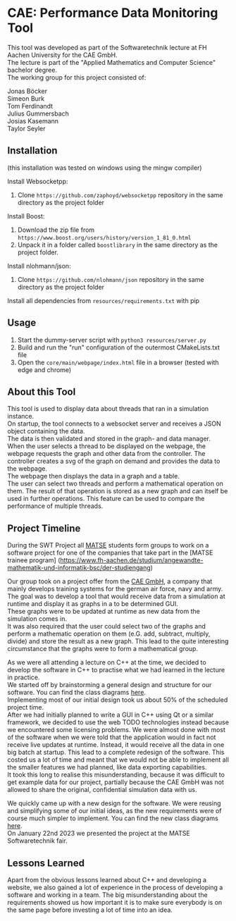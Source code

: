 # CAE: Performance Data Monitoring Tool

This tool was developed as part of the Softwaretechnik lecture at FH Aachen University for the CAE GmbH.  
The lecture is part of the "Applied Mathematics and Computer Science" bachelor degree.  
The working group for this project consisted of:  

Jonas Böcker  
Simeon Burk  
Tom Ferdinandt  
Julius Gummersbach  
Josias Kasemann  
Taylor Seyler  

## Installation

(this installation was tested on windows using the mingw compiler)

Install Websocketpp:
1. Clone `https://github.com/zaphoyd/websocketpp` repository in the same directory as the project folder

Install Boost:
1. Download the zip file from `https://www.boost.org/users/history/version_1_81_0.html`
2. Unpack it in a folder called `boostlibrary` in the same directory as the project folder.

Install nlohmann/json:
1. Clone `https://github.com/nlohmann/json` repository in the same directory as the project folder

Install all dependencies from `resources/requirements.txt` with pip

## Usage

1. Start the dummy-server script with `python3 resources/server.py`
2. Build and run the "run" configuration of the outermost CMakeLists.txt file
3. Open the `core/main/webpage/index.html` file in a browser (tested with edge and chrome)

## About this Tool 

This tool is used to display data about threads that ran in a simulation instance.  
On startup, the tool connects to a websocket server and receives a JSON object containing the data.  
The data is then validated and stored in the graph- and data manager.  
When the user selects a thread to be displayed on the webpage, the webpage requests the graph and other data from the 
controller. The controller creates a svg of the graph on demand and provides the data to the webpage.  
The webpage then displays the data in a graph and a table.  
The user can select two threads and perform a mathematical operation on them. The result of that operation is stored as 
a new graph and can itself be used in further operations. This feature can be used to compare the performance of 
multiple threads.


## Project Timeline

During the SWT Project all [MATSE](https://de.wikipedia.org/wiki/Mathematisch-technischer_Softwareentwickler) students 
form groups to work on a software project for one of the companies that take part in the [MATSE trainee program]
(https://www.fh-aachen.de/studium/angewandte-mathematik-und-informatik-bsc/der-studiengang)

Our group took on a project offer from the [CAE GmbH](https://de.cae.com/en), a company that mainly develops training 
systems for the german air force, navy and army.  
The goal was to develop a tool that would receive data from a simulation at runtime and display it as graphs in a to be
determined GUI.  
These graphs were to be updated at runtime as new data from the simulation comes in.  
It was also required that the user could select two of the graphs and perform a mathematic operation on them 
(e.G. add, subtract, multiply, divide) and store the result as a new graph. This lead to the quite interesting 
circumstance that the graphs were to form a mathematical group.  

As we were all attending a lecture on C++ at the time, we decided to develop the software in C++ to practise what we had
learned in the lecture in practice.  
We started off by brainstorming a general design and structure for our software. You can find the class 
diagrams [here](TODO).  
Implementing most of our initial design took us about 50% of the scheduled project time.  
After we had initially planned to write a GUI in C++ using Qt or a similar framework, we decided to use the web TODO
technologies instead because we encountered some licensing problems.
We were almost done with most of the software when we were told that the application would in fact not receive live 
updates at runtime. Instead, it would receive all the data in one big batch at startup. This lead to a complete redesign 
of the software. This costed us a lot of time and meant that we would not be able to implement all the smaller features 
we had planned, like data exporting capabilities.  
It took this long to realise this misunderstanding, because it was difficult to get example data for our project, 
partially because the CAE GmbH was not allowed to share the original, confidential simulation data with us.

We quickly came up with a new design for the software. We were reusing and simplifying some of our initial ideas, as the
new requirements were of course much simpler to implement. You can find the new class diagrams [here](TODO).  
On January 22nd 2023 we presented the project at the MATSE Softwaretechnik fair.


## Lessons Learned

Apart from the obvious lessons learned about C++ and developing a website, we also gained a lot of experience in the
process of developing a software and working in a team.
The big misunderstanding about the requirements showed us how important it is to make sure everybody is on the same page
before investing a lot of time into an idea.

